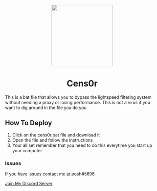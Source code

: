 <p align="center"><img src="https://github.com/ImPosh/cens0r/blob/main/Main/hacker-logo-simple-minimal-illustration-vector.jpg?raw=true" height="200"></p>

<h1 align="center">Cens0r</h1>

This is a bat file that allows you to bypass the lightspeed filtering system without needing a proxy or losing performance. This is not a virus if you want to dig around in the file you do you.

## How To Deploy
1. Click on the cens0r.bat file and download it
2. Open the file and follow the instructions
3. Your all set remember that you need to do this everytime you start up your computer

### Issues
If you have issues contact me at posh#5696

[Join My Discord Server](https://discord.gg/8WPbC7WZEf)
